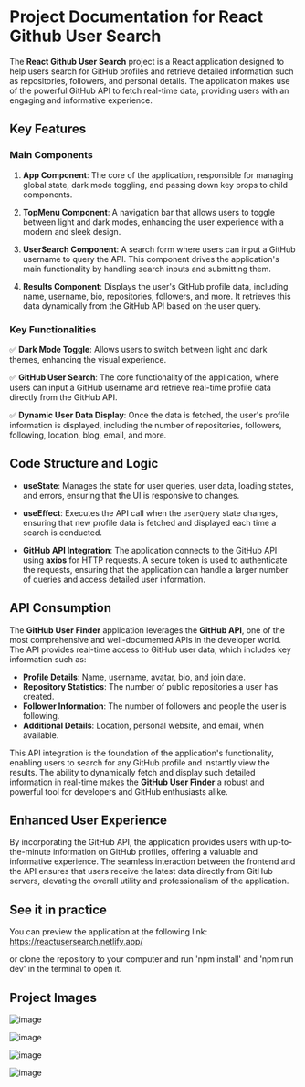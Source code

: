 # Project Documentation for React Github User Search

The **React Github User Search** project is a React application designed to help users search for GitHub profiles and retrieve detailed information such as repositories, followers, and personal details. The application makes use of the powerful GitHub API to fetch real-time data, providing users with an engaging and informative experience.

## Key Features

### Main Components

1. **App Component**: The core of the application, responsible for managing global state, dark mode toggling, and passing down key props to child components.
   
2. **TopMenu Component**: A navigation bar that allows users to toggle between light and dark modes, enhancing the user experience with a modern and sleek design.

3. **UserSearch Component**: A search form where users can input a GitHub username to query the API. This component drives the application's main functionality by handling search inputs and submitting them.

4. **Results Component**: Displays the user's GitHub profile data, including name, username, bio, repositories, followers, and more. It retrieves this data dynamically from the GitHub API based on the user query.

### Key Functionalities

✅ **Dark Mode Toggle**: Allows users to switch between light and dark themes, enhancing the visual experience.
  
✅ **GitHub User Search**: The core functionality of the application, where users can input a GitHub username and retrieve real-time profile data directly from the GitHub API.

✅ **Dynamic User Data Display**: Once the data is fetched, the user's profile information is displayed, including the number of repositories, followers, following, location, blog, email, and more.

## Code Structure and Logic

- **useState**: Manages the state for user queries, user data, loading states, and errors, ensuring that the UI is responsive to changes.

- **useEffect**: Executes the API call when the `userQuery` state changes, ensuring that new profile data is fetched and displayed each time a search is conducted.

- **GitHub API Integration**: The application connects to the GitHub API using **axios** for HTTP requests. A secure token is used to authenticate the requests, ensuring that the application can handle a larger number of queries and access detailed user information.

## API Consumption

The **GitHub User Finder** application leverages the **GitHub API**, one of the most comprehensive and well-documented APIs in the developer world. The API provides real-time access to GitHub user data, which includes key information such as:

- **Profile Details**: Name, username, avatar, bio, and join date.
- **Repository Statistics**: The number of public repositories a user has created.
- **Follower Information**: The number of followers and people the user is following.
- **Additional Details**: Location, personal website, and email, when available.

This API integration is the foundation of the application's functionality, enabling users to search for any GitHub profile and instantly view the results. The ability to dynamically fetch and display such detailed information in real-time makes the **GitHub User Finder** a robust and powerful tool for developers and GitHub enthusiasts alike.

## Enhanced User Experience

By incorporating the GitHub API, the application provides users with up-to-the-minute information on GitHub profiles, offering a valuable and informative experience. The seamless interaction between the frontend and the API ensures that users receive the latest data directly from GitHub servers, elevating the overall utility and professionalism of the application.

## See it in practice

You can preview the application at the following link: https://reactusersearch.netlify.app/

or clone the repository to your computer and run 'npm install' and 'npm run dev' in the terminal to open it.

## Project Images

![image](https://github.com/user-attachments/assets/ef363c89-9ef1-4d0b-8ec0-8ef902d2e776)

![image](https://github.com/user-attachments/assets/0023b39b-0af6-4207-bcae-c80f9ea06125)


![image](https://github.com/user-attachments/assets/0407c3c5-968a-44de-8207-08c3b45078a3)

![image](https://github.com/user-attachments/assets/3590d207-fdc9-4207-ba59-67b937673882)

